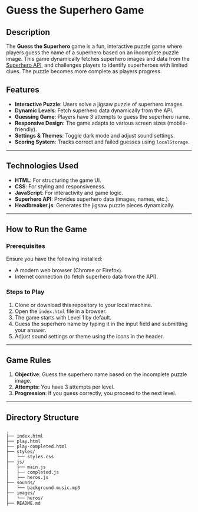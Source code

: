 # Guess the Superhero Game

## Description

The **Guess the Superhero** game is a fun, interactive puzzle game where players guess the name of a superhero based on an incomplete puzzle image. This game dynamically fetches superhero images and data from the [Superhero API](https://akabab.github.io/superhero-api/), and challenges players to identify superheroes with limited clues. The puzzle becomes more complete as players progress.

## Features

- **Interactive Puzzle**: Users solve a jigsaw puzzle of superhero images.
- **Dynamic Levels**: Fetch superhero data dynamically from the API.
- **Guessing Game**: Players have 3 attempts to guess the superhero name.
- **Responsive Design**: The game adapts to various screen sizes (mobile-friendly).
- **Settings & Themes**: Toggle dark mode and adjust sound settings.
- **Scoring System**: Tracks correct and failed guesses using `localStorage`.

---

## Technologies Used

- **HTML**: For structuring the game UI.
- **CSS**: For styling and responsiveness.
- **JavaScript**: For interactivity and game logic.
- **Superhero API**: Provides superhero data (images, names, etc.).
- **Headbreaker.js**: Generates the jigsaw puzzle pieces dynamically.

---

## How to Run the Game

### Prerequisites

Ensure you have the following installed:
- A modern web browser (Chrome or Firefox).
- Internet connection (to fetch superhero data from the API).

### Steps to Play

1. Clone or download this repository to your local machine.
2. Open the `index.html` file in a browser.
3. The game starts with Level 1 by default. 
4. Guess the superhero name by typing it in the input field and submitting your answer.
5. Adjust sound settings or theme using the icons in the header.

---

## Game Rules

1. **Objective**: Guess the superhero name based on the incomplete puzzle image.
2. **Attempts**: You have 3 attempts per level.
3. **Progression**: If you guess correctly, you proceed to the next level.

---

## Directory Structure

```plaintext
.
├── index.html
├── play.html
├── play-completed.html        
├── styles/
│   └── styles.css     
├── js/
│   ├── main.js        
|   ├── completed.js
│   ├── heros.js       
├── sounds/
│   └── background-music.mp3  
├── images/
│   └── heros/         
├── README.md          

